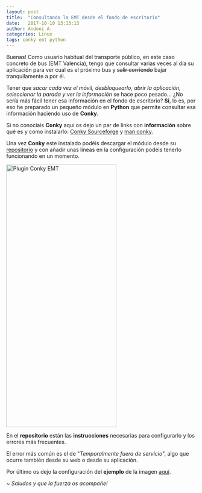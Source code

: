 ```yaml
---
layout: post
title:  "Consultando la EMT desde el fondo de escritorio"
date:   2017-10-10 13:13:13
author: Andoni A.
categories: Linux
tags: conky emt python
---
```


Buenas! Como usuario habitual del transporte público, en este caso concreto de bus (EMT Valencia), tengo que consultar varias veces al día su aplicación para ver cual es el próximo bus y <del>salir corriendo</del> bajar tranquilamente a por él.

Tener que <em>sacar cada vez el móvil, desbloquearlo, abrir la aplicación, seleccionar la parada y ver la información</em> se hace poco pesado... ¿No sería más fácil tener esa información en el fondo de escritorio? <strong>Si</strong>, lo es, por eso he preparado un pequeño módulo en <strong>Python</strong> que permite consultar esa información haciendo uso de <strong>Conky</strong>.

Si no conocíais <strong>Conky</strong> aquí os dejo un par de links con <strong>información</strong> sobre qué es y como instalarlo: <a href="http://conky.sourceforge.net/documentation.html">Conky Sourceforge</a>  y <a href="http://conky.sourceforge.net/docs.html">man conky</a>.

Una vez <strong>Conky</strong> este instalado podéis descargar el módulo desde su <a href="https://github.com/andoniaf/conky_emtVLC">repositorio</a> y con añadir unas lineas en la configuración podéis tenerlo funcionando en un momento.

<a href="{{ site.imgdir }}/conky_emt.png" data-lightbox="falcon9-large" data-title="Plugin Conky EMT">
  <img src="{{ site.imgdir }}/conky_emt.png" title="Plugin Conky EMT" width="292" height="697" >
</a>

En el <strong>repositorio</strong> están las <strong>instrucciones</strong> necesarias para configurarlo y los errores más frecuentes.

El error más común es el de "<em>Temporalmente fuera de servicio</em>", algo que ocurre también desde su web o desde su aplicación.



Por último os dejo la configuración del <strong>ejemplo</strong> de la imagen <a href="https://gist.github.com/andoniaf/ac9a04b2746196475322cd5dde5a9036">aquí</a>.







<em>~ Saludos y que la fuerza os acompañe!</em>
